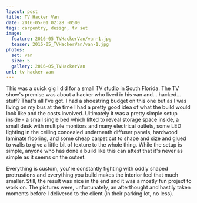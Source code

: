 ```yaml
---
layout: post
title: TV Hacker Van
date: 2016-05-01 02:28 -0500
tags: carpentry, design, tv set
image:
  feature: 2016-05_TVHackerVan/van-1.jpg
  teaser: 2016-05_TVHackerVan/van-1.jpg
photos:
  set: van
  size: 5
  gallery: 2016-05_TVHackerVan
url: tv-hacker-van
---
```


This was a quick gig I did for a small TV studio in South Florida. The TV show's premise was about a hacker who lived in his van and... hacked... stuff? That's all I've got. I had a shoestring budget on this one but as I was living on my bus at the time I had a pretty good idea of what the build would look like and the costs involved. Ultimately it was a pretty simple setup inside - a small single bed which lifted to reveal storage space inside, a small desk with multiple monitors and many electrical outlets, some LED lighting in the ceiling concealed underneath diffuser panels, hardwood laminate flooring, and some cheap carpet cut to shape and size and glued to walls to give a little bit of texture to the whole thing. While the setup is simple, anyone who has done a build like this can attest that it's never as simple as it seems on the outset. 

Everything is custom, you're constantly fighting with oddly shaped protrustions and everything you build makes the interior feel that much smaller. Still, the result was nice in the end and it was a mostly fun project to work on. The pictures were, unfortunately, an afterthought and hastily taken moments before I delivered to the client (in their parking lot, no less).